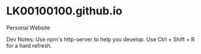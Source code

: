 # LK00100100.github.io
Personal Website

Dev Notes: Use npm's http-server to help you develop. Use Ctrl + Shift + R for a hard refresh.
